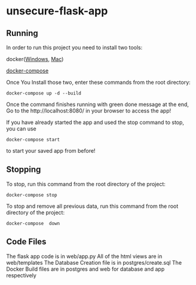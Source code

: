 # unsecure-flask-app

## Running

In order to run this project you need to install two tools:

docker([Windows](https://store.docker.com/editions/community/docker-ce-desktop-windows), [Mac](https://store.docker.com/editions/community/docker-ce-desktop-mac))

[docker-compose](https://github.com/docker/compose/releases/tag/1.19.0)

Once You Install those two, enter these commands from the root directory:

 ```docker-compose up -d --build```

Once the command finishes running with green done message at the end,
Go to the http://localhost:8080/ in your browser to access the app!

If you have already started the app and used the stop command to stop, you can use

```docker-compose start```

to start your saved app from before!

## Stopping

To stop, run this command from the root directory of the project:

```docker-compose stop```

To stop and remove all previous data, run this command from the root directory of the project:

```docker-compose  down```

## Code Files

The flask app code is in web/app.py
All of the html views are in web/templates
The Database Creation file is in postgres/create.sql
The Docker Build files are in postgres and web for database and app respectively
